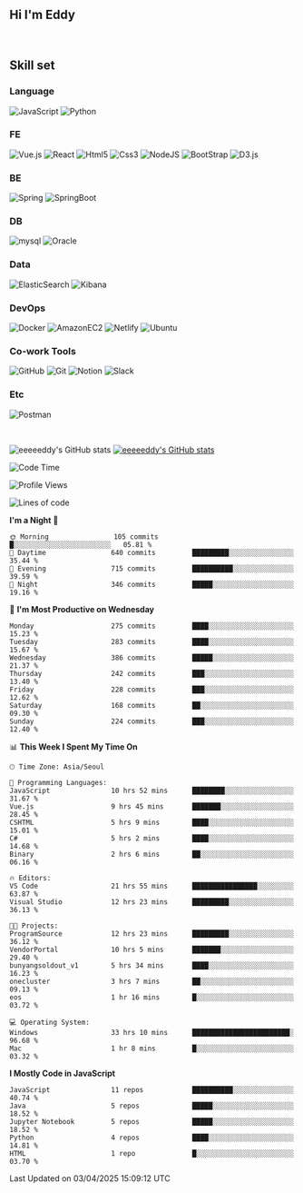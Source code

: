 ## Hi I'm Eddy
<br/>


<!--### Hi there 👋-->

## Skill set

### Language
![JavaScript](https://img.shields.io/badge/javascript-F7DF1E?style=for-the-badge&logo=javascript&logoColor=black)
![Python](https://img.shields.io/badge/Python-3776AB?style=for-the-badge&logo=Python&logoColor=white)

### FE
![Vue.js](https://img.shields.io/badge/vuejs-%2335495e.svg?style=for-the-badge&logo=vuedotjs&logoColor=%234FC08D)
![React](https://img.shields.io/badge/react-61DAFB?style=for-the-badge&logo=react&logoColor=black) 
![Html5](https://img.shields.io/badge/html5-E34F26?style=for-the-badge&logo=html5&logoColor=white)
![Css3](https://img.shields.io/badge/css-1572B6?style=for-the-badge&logo=css3&logoColor=white)
![NodeJS](https://img.shields.io/badge/node.js-339933?style=for-the-badge&logo=Node.js&logoColor=white)
![BootStrap](https://img.shields.io/badge/bootstrap-7952B3?style=for-the-badge&logo=bootstrap&logoColor=white)
![D3.js](https://img.shields.io/badge/D3.js-F9A03C?style=for-the-badge&logo=D3.js&logoColor=white)

### BE
![Spring](https://img.shields.io/badge/spring-6DB33F?style=for-the-badge&logo=spring&logoColor=white)
![SpringBoot](https://img.shields.io/badge/springboot-6DB33F?style=for-the-badge&logo=springboot&logoColor=white)

### DB
![mysql](https://img.shields.io/badge/mysql-4479A1?style=for-the-badge&logo=mysql&logoColor=white)
![Oracle](https://img.shields.io/badge/Oracle-F80000?style=for-the-badge&logo=oracle&logoColor=white)

### Data
![ElasticSearch](https://img.shields.io/badge/elasticsearch-005571?style=for-the-badge&logo=elasticsearch&logoColor=white)
![Kibana](https://img.shields.io/badge/Kibana-005571?style=for-the-badge&logo=Kibana&logoColor=white)

### DevOps
![Docker](https://img.shields.io/badge/docker-2496ED?style=for-the-badge&logo=docker&logoColor=white)
![AmazonEC2](https://img.shields.io/badge/amazonec2-FF9900?style=for-the-badge&logo=amazonec2&logoColor=white)
![Netlify](https://img.shields.io/badge/netlify-%23000000.svg?style=for-the-badge&logo=netlify&logoColor=#00C7B7)
![Ubuntu](https://img.shields.io/badge/Ubuntu-E95420?style=for-the-badge&logo=Ubuntu&logoColor=white)

### Co-work Tools
![GitHub](https://img.shields.io/badge/github-181717?style=for-the-badge&logo=github&logoColor=white)
![Git](https://img.shields.io/badge/git-F05032?style=for-the-badge&logo=git&logoColor=white)
![Notion](https://img.shields.io/badge/Notion-000000?style=for-the-badge&logo=Notion&logoColor=white)
![Slack](https://img.shields.io/badge/Slack-4A154B?style=for-the-badge&logo=Slack&logoColor=white)

### Etc
![Postman](https://img.shields.io/badge/postman-FF6C37?style=for-the-badge&logo=postman&logoColor=white)

<br>

![eeeeeddy's GitHub stats](https://github-readme-stats.vercel.app/api?username=eeeeeddy&show_icons=true&theme=radical)
[![eeeeeddy's GitHub stats](https://github-readme-stats.vercel.app/api/top-langs/?username=eeeeeddy&custom_title=My&nbsp;Language&hide=jupyter%20notebook&layout=compact&theme=radical&show_icons=true)](https://github.com/eeeeeddy/github-readme-stats)


<!--START_SECTION:waka-->
![Code Time](http://img.shields.io/badge/Code%20Time-921%20hrs%2056%20mins-blue)

![Profile Views](http://img.shields.io/badge/Profile%20Views-6-blue)

![Lines of code](https://img.shields.io/badge/From%20Hello%20World%20I%27ve%20Written-698.4%20thousand%20lines%20of%20code-blue)

**I'm a Night 🦉** 

```text
🌞 Morning                105 commits         █░░░░░░░░░░░░░░░░░░░░░░░░   05.81 % 
🌆 Daytime                640 commits         █████████░░░░░░░░░░░░░░░░   35.44 % 
🌃 Evening                715 commits         ██████████░░░░░░░░░░░░░░░   39.59 % 
🌙 Night                  346 commits         █████░░░░░░░░░░░░░░░░░░░░   19.16 % 
```
📅 **I'm Most Productive on Wednesday** 

```text
Monday                   275 commits         ████░░░░░░░░░░░░░░░░░░░░░   15.23 % 
Tuesday                  283 commits         ████░░░░░░░░░░░░░░░░░░░░░   15.67 % 
Wednesday                386 commits         █████░░░░░░░░░░░░░░░░░░░░   21.37 % 
Thursday                 242 commits         ███░░░░░░░░░░░░░░░░░░░░░░   13.40 % 
Friday                   228 commits         ███░░░░░░░░░░░░░░░░░░░░░░   12.62 % 
Saturday                 168 commits         ██░░░░░░░░░░░░░░░░░░░░░░░   09.30 % 
Sunday                   224 commits         ███░░░░░░░░░░░░░░░░░░░░░░   12.40 % 
```


📊 **This Week I Spent My Time On** 

```text
🕑︎ Time Zone: Asia/Seoul

💬 Programming Languages: 
JavaScript               10 hrs 52 mins      ████████░░░░░░░░░░░░░░░░░   31.67 % 
Vue.js                   9 hrs 45 mins       ███████░░░░░░░░░░░░░░░░░░   28.45 % 
CSHTML                   5 hrs 9 mins        ████░░░░░░░░░░░░░░░░░░░░░   15.01 % 
C#                       5 hrs 2 mins        ████░░░░░░░░░░░░░░░░░░░░░   14.68 % 
Binary                   2 hrs 6 mins        ██░░░░░░░░░░░░░░░░░░░░░░░   06.16 % 

🔥 Editors: 
VS Code                  21 hrs 55 mins      ████████████████░░░░░░░░░   63.87 % 
Visual Studio            12 hrs 23 mins      █████████░░░░░░░░░░░░░░░░   36.13 % 

🐱‍💻 Projects: 
ProgramSource            12 hrs 23 mins      █████████░░░░░░░░░░░░░░░░   36.12 % 
VendorPortal             10 hrs 5 mins       ███████░░░░░░░░░░░░░░░░░░   29.40 % 
bunyangsoldout_v1        5 hrs 34 mins       ████░░░░░░░░░░░░░░░░░░░░░   16.23 % 
onecluster               3 hrs 7 mins        ██░░░░░░░░░░░░░░░░░░░░░░░   09.13 % 
eos                      1 hr 16 mins        █░░░░░░░░░░░░░░░░░░░░░░░░   03.72 % 

💻 Operating System: 
Windows                  33 hrs 10 mins      ████████████████████████░   96.68 % 
Mac                      1 hr 8 mins         █░░░░░░░░░░░░░░░░░░░░░░░░   03.32 % 
```

**I Mostly Code in JavaScript** 

```text
JavaScript               11 repos            ██████████░░░░░░░░░░░░░░░   40.74 % 
Java                     5 repos             █████░░░░░░░░░░░░░░░░░░░░   18.52 % 
Jupyter Notebook         5 repos             █████░░░░░░░░░░░░░░░░░░░░   18.52 % 
Python                   4 repos             ████░░░░░░░░░░░░░░░░░░░░░   14.81 % 
HTML                     1 repo              █░░░░░░░░░░░░░░░░░░░░░░░░   03.70 % 
```




 Last Updated on 03/04/2025 15:09:12 UTC
<!--END_SECTION:waka-->



<!--
**eeeeeddy/eeeeeddy** is a ✨ _special_ ✨ repository because its `README.md` (this file) appears on your GitHub profile.

Here are some ideas to get you started:

- 🔭 I’m currently working on ...
- 🌱 I’m currently learning ...
- 👯 I’m looking to collaborate on ...
- 🤔 I’m looking for help with ...
- 💬 Ask me about ...
- 📫 How to reach me: ...
- 😄 Pronouns: ...
- ⚡ Fun fact: ...
-->
